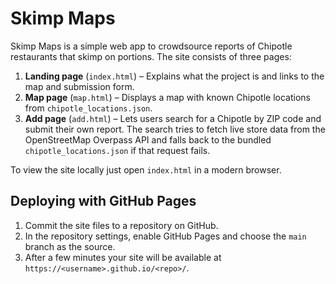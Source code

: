 # Skimp Maps

Skimp Maps is a simple web app to crowdsource reports of Chipotle restaurants that skimp on portions. The site consists of three pages:

1. **Landing page** (`index.html`) – Explains what the project is and links to the map and submission form.
2. **Map page** (`map.html`) – Displays a map with known Chipotle locations from `chipotle_locations.json`.
3. **Add page** (`add.html`) – Lets users search for a Chipotle by ZIP code and submit their own report.
   The search tries to fetch live store data from the OpenStreetMap Overpass API
   and falls back to the bundled `chipotle_locations.json` if that request
   fails.

To view the site locally just open `index.html` in a modern browser.

## Deploying with GitHub Pages

1. Commit the site files to a repository on GitHub.
2. In the repository settings, enable GitHub Pages and choose the `main` branch as the source.
3. After a few minutes your site will be available at `https://<username>.github.io/<repo>/`.

